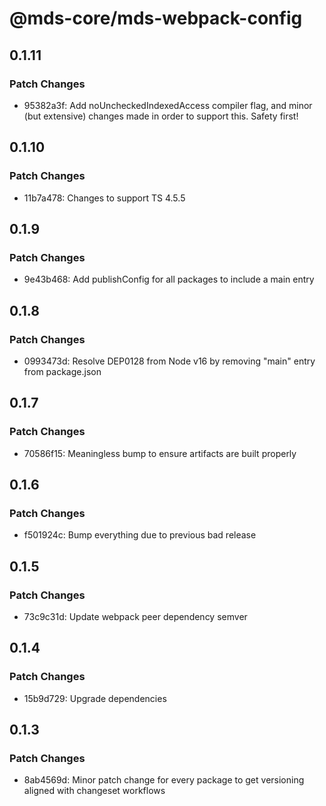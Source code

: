 # @mds-core/mds-webpack-config

## 0.1.11

### Patch Changes

- 95382a3f: Add noUncheckedIndexedAccess compiler flag, and minor (but extensive) changes made in order to support this. Safety first!

## 0.1.10

### Patch Changes

- 11b7a478: Changes to support TS 4.5.5

## 0.1.9

### Patch Changes

- 9e43b468: Add publishConfig for all packages to include a main entry

## 0.1.8

### Patch Changes

- 0993473d: Resolve DEP0128 from Node v16 by removing "main" entry from package.json

## 0.1.7

### Patch Changes

- 70586f15: Meaningless bump to ensure artifacts are built properly

## 0.1.6

### Patch Changes

- f501924c: Bump everything due to previous bad release

## 0.1.5

### Patch Changes

- 73c9c31d: Update webpack peer dependency semver

## 0.1.4

### Patch Changes

- 15b9d729: Upgrade dependencies

## 0.1.3

### Patch Changes

- 8ab4569d: Minor patch change for every package to get versioning aligned with changeset workflows
